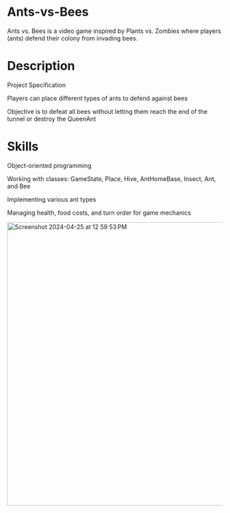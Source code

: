 # Ants-vs-Bees
Ants vs. Bees is a video game inspired by Plants vs. Zombies where players (ants) defend their colony from invading bees.

# Description
Project Specification

Players can place different types of ants to defend against bees

Objective is to defeat all bees without letting them reach the end of the tunnel or destroy the QueenAnt

# Skills
Object-oriented programming

Working with classes: GameState, Place, Hive, AntHomeBase, Insect, Ant, and Bee

Implementing various ant types

Managing health, food costs, and turn order for game mechanics

<img width="661" alt="Screenshot 2024-04-25 at 12 59 53 PM" src="https://github.com/anhvo2712/Ants-vs-Bees/assets/146797707/1f30fbb4-f038-4917-81b4-706aab63ade5">

